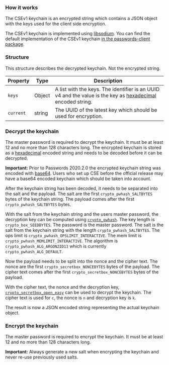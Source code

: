 ### How it works
The CSEv1 keychain is an encrypted string which contains a JSON object with the keys used for the client side encryption.

The CSEv1 keychain is implemented using [libsodium](https://download.libsodium.org/doc/bindings_for_other_languages).
You can find the default implementation of the CSEv1 keychain [in the passwords-client package](https://git.mdns.eu/nextcloud/passwords-client/blob/master/src/Encryption/Keychain/CSEv1Keychain.js).


### Structure
This structure describes the decrypted keychain. Not the encrypted string.

| Property | Type | Description |
| --- | --- | --- |
| `keys` | Object | A list with the keys. The identifier is an UUID v4 and the value is the key as [hexadecimal](https://download.libsodium.org/doc/helpers#hexadecimal-encoding-decoding) encoded string. |
| `current` | string | The UUID of the latest key which should be used for encryption. |


### Decrypt the keychain
The master password is required to decrypt the keychain.
It must be at least 12 and no more than 128 characters long.
The encrypted keychain is stored as a [hexadecimal](https://download.libsodium.org/doc/helpers#hexadecimal-encoding-decoding) encoded string and needs to be decoded before it can be decrypted.

**Important:** Prior to Passwords 2020.2.0 the encrypted keychain string was encoded with [base64](https://download.libsodium.org/doc/helpers#base64-encoding-decoding).
Users who set up CSE before the official release may have a base64 encoded keychain which should be taken into account.

After the keychain string has been decoded, it needs to be separated into the salt and the payload.
The salt are the first `crypto_pwhash_SALTBYTES` bytes of the keychain string.
The payload comes after the first `crypto_pwhash_SALTBYTES` bytes.

With the salt from the keychain string and the users master password, the decryption key can be computed using [`crypto_pwhash`](https://download.libsodium.org/doc/password_hashing/default_phf#example-1-key-derivation).
The key length is `crypto_box_SEEDBYTES`.
The password is the master password.
The salt is the salt from the keychain string with the length `crypto_pwhash_SALTBYTES`.
The ops limit is `crypto_pwhash_OPSLIMIT_INTERACTIVE`.
The mem limit is `crypto_pwhash_MEMLIMIT_INTERACTIVE`.
The algorithm is `crypto_pwhash_ALG_ARGON2ID13` which is currently `crypto_pwhash_ALG_DEFAULT`.

Now the payload needs to be split into the nonce and the cipher text.
The nonce are the first `crypto_secretbox_NONCEBYTES` bytes of the payload.
The cipher text comes after the first `crypto_secretbox_NONCEBYTES` bytes of the payload.

With the cipher text, the nonce and the decryption key, [`crypto_secretbox_open_easy`](https://download.libsodium.org/doc/secret-key_cryptography/secretbox#example) can be used to decrypt the keychain.
The cipher text is used for `c`, the nonce is `n` and decryption key is `k`.

The result is now a JSON encoded string representing the actual keychain object.


### Encrypt the keychain
The master password is required to encrypt the keychain.
It must be at least 12 and no more than 128 characters long.

**Important:** Always generate a new salt when encrypting the keychain and never re-use previously used salts.
